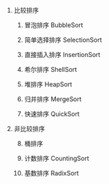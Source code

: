 1. 比较排序

    1. 冒泡排序 BubbleSort
    
    2. 简单选择排序  SelectionSort
    
    3. 直接插入排序 InsertionSort
    
    4. 希尔排序  ShellSort
    
    5. 堆排序 HeapSort 
    
    6. 归并排序  MergeSort 
    
    7. 快速排序 QuickSort 

2.  非比较排序

    8. 桶排序
    
    9. 计数排序 CountingSort
    
    10. 基数排序  RadixSort